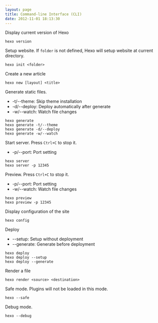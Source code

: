 ```yaml
---
layout: page
title: Command-line Interface (CLI)
date: 2012-11-01 18:13:30
---
```


Display current version of Hexo

	hexo version

Setup website. If `folder` is not defined, Hexo will setup website at current directory.

	hexo init <folder>

Create a new article

	hexo new [layout] <title>

Generate static files.

- -t/--theme: Skip theme installation
- -d/--deploy: Deploy automatically after generate
- -w/--watch: Watch file changes

```
hexo generate
hexo generate -t/--theme
hexo generate -d/--deploy
hexo generate -w/--watch
```

Start server. Press `Ctrl+C` to stop it.

- -p/--port: Port setting

```
hexo server
hexo server -p 12345
```

Preview. Press `Ctrl+C` to stop it.

- -p/--port: Port setting
- -w/--watch: Watch file changes

```
hexo preview
hexo preview -p 12345
```

Display configuration of the site

	hexo config

Deploy

- --setup: Setup without deployment
- --generate: Generate before deployment

```
hexo deploy
hexo deploy --setup
hexo deploy --generate
```

Render a file

	hexo render <source> <destination>

Safe mode. Plugins will not be loaded in this mode.

	hexo --safe

Debug mode.

	hexo --debug